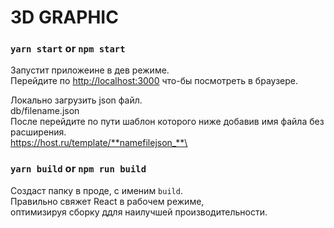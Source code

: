 # 3D GRAPHIC

### `yarn start` or `npm start`

Запустит приложеине в дев режиме.\
Перейдите по [http://localhost:3000](http://localhost:3000) что-бы посмотреть в браузере.


Локально загрузить json файл.\
db/filename.json\
После перейдите по пути шаблон которого ниже добавив имя файла без расширения.\
https://host.ru/template/**namefilejson_**\


### `yarn build` or `npm run build`

Создаст папку в проде, с именим `build`.\
Правильно свяжет React в рабочем режиме,\
оптимизируя сборку ддля наилучшей производительности.
